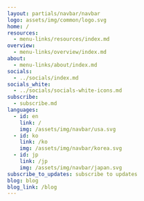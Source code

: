 ```yaml
---
layout: partials/navbar/navbar
logo: assets/img/common/logo.svg
home: /
resources:
  - menu-links/resources/index.md
overview:
  - menu-links/overview/index.md
about:
  - menu-links/about/index.md
socials:
  - ../socials/index.md
socials_white:
  - ../socials/socials-white-icons.md
subscribe:
  - subscribe.md
languages:
  - id: en
    link: /
    img: /assets/img/navbar/usa.svg
  - id: ko
    link: /ko
    img: /assets/img/navbar/korea.svg
  - id: jp
    link: /jp
    img: /assets/img/navbar/japan.svg
subscribe_to_updates: subscribe to updates
blog: blog
blog_link: /blog
---
```

